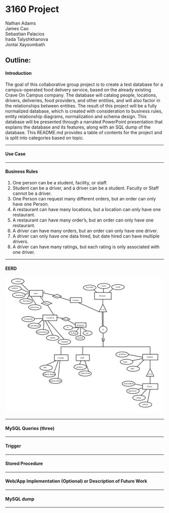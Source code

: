 # 3160 Project
Nathan Adams\
James Cao\
Sebastian Palacios\
Irada Talyshkhanova\
Jontai Xaysombath
## Outline:
#### Introduction ###
The goal of this collaborative group project is to create a test database for a campus-operated food delivery service, based on the already existing Crave On Campus company. The database will catalog people, locations, drivers, deliveries, food providers, and other entities, and will also factor in the relationships between entities. The result of this project will be a fully normalized database, which is created with consideration to business rules, entity relationship diagrams, normalization and schema design. This database will be presented through a narrated PowerPoint presentation that explains the database and its features, along with an SQL dump of the database. This README.md provides a table of contents for the project and is split into categories based on topic.

---
#### Use Case


---
#### Business Rules
1.	One person can be a student, facility, or staff.
2.	Student can be a driver, and a driver can be a student. Faculty or Staff cannot be a driver. 
3.	One Person can request many different orders, but an order can only have one Person. 
4.	A restaurant can have many locations, but a location can only have one restaurant. 
5.	A restaurant can have many order’s, but an order can only have one restaurant.
6.	A driver can have many orders, but an order can only have one driver. 
7.	A driver can only have one data hired, but date hired can have multiple drivers.
8.	A driver can have many ratings, but each rating is only associated with one driver. 
---
#### EERD
![alt text](https://github.com/jimmyiimmv/3160collaboration/blob/master/EERDcollab1.1.png "EERD")

---
#### MySQL Queries (three)


---
#### Trigger


---
#### Stored Procedure


---
#### Web/App Implementation (Optional) or Description of Future Work


---
#### MySQL dump


---
